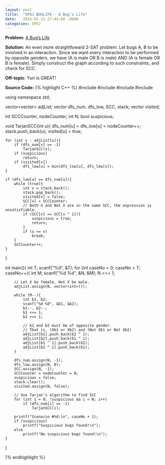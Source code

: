 ```yaml
---
layout: post
title:  "SPOJ BUGLIFE - A Bug’s Life"
date:   2016-02-21 17:44:00 -0600
categories: SPOJ
---
```


**Problem:** [A Bug’s Life]

**Solution:**
An even more straightfoward 2-SAT problem. Let bugs A, B to be involved in an interaciton.
Since we want every interaction to be performed by opposite genders, we have (A is male OR B is male) AND (A is female OR B is female).
Simply construct the graph according to such constraints, and check for SCC.

**Off-topic**: Yuri is GREAT!

**Source Code:**
{% highlight C++ %}
#include <iostream>
#include <cstdio>
#include <algorithm>
#include <vector>

using namespace std;

vector<vector<int>> adjList;
vector<int> dfs_num, dfs_low, SCC, stack;
vector<bool> visited;

int SCCCounter, nodeCounter;
int N;
bool suspicious;

void TarjanSCC(int u){
    dfs_num[u] = dfs_low[u] = nodeCounter++;
    stack.push_back(u);
    visited[u] = true;

    for (int v : adjList[u]){
        if (dfs_num[v] == -1)
            TarjanSCC(v);
        if (suspicious)
            return;
        if (visited[v])
            dfs_low[u] = min(dfs_low[u], dfs_low[v]);
    }

    if (dfs_low[u] == dfs_num[u]){
        while (true){
            int v = stack.back();
            stack.pop_back();
            visited[v] = false;
            SCC[v] = SCCCounter;
            // Both X and Not X are in the same SCC, the expression is unsatisfiable.
            if (SCC[v] == SCC[v ^ 1]){
                suspicious = true;
                return;
            }
            if (u == v)
                break;
        }
        SCCCounter++;
    }
}

int main(){
    int T;
    scanf("%d", &T);
    for (int caseNo = 0; caseNo < T; caseNo++){
        int M;
        scanf("%d %d", &N, &M);
        N <<= 1;
        
        // Let X be female, Not X be male.
        adjList.assign(N, vector<int>());

        while (M--){
            int b1, b2;
            scanf("%d %d", &b1, &b2);
            b1--, b2--;
            b1 <<= 1;
            b2 <<= 1;
            
            // b1 and b2 must be of opposite gender.
            // That is, (Xb1 or Xb2) and (Not Xb1 or Not Xb2)
            adjList[b1].push_back(b2 ^ 1);
            adjList[b2].push_back(b1 ^ 1);
            adjList[b1 ^ 1].push_back(b2);
            adjList[b2 ^ 1].push_back(b1);
        }

        dfs_num.assign(N, -1);
        dfs_low.assign(N, 0);
        SCC.assign(N, -1);
        SCCCounter = nodeCounter = 0;
        suspicious = false;
        stack.clear();
        visited.assign(N, false);

        // Use Tarjan's algorithm to find SCC
        for (int i = 0; !suspicious && i < N; i++)
            if (dfs_num[i] == -1)
                TarjanSCC(i);

        printf("Scenario #%d:\n", caseNo + 1);
        if (suspicious)
            printf("Suspicious bugs found!\n");
        else
            printf("No suspicious bugs found!\n");
    }
}

{% endhighlight %}

[A Bug’s Life]: http://www.spoj.com/problems/BUGLIFE/
